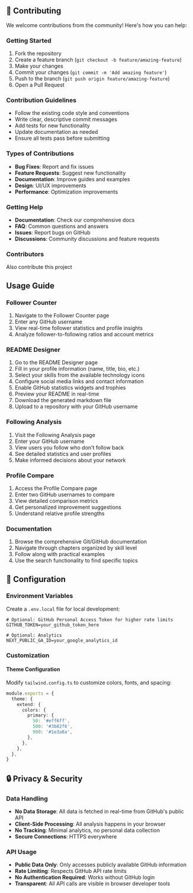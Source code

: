 ## 🤝 Contributing

We welcome contributions from the community! Here's how you can help:

### Getting Started
1. Fork the repository
2. Create a feature branch (`git checkout -b feature/amazing-feature`)
3. Make your changes
4. Commit your changes (`git commit -m 'Add amazing feature'`)
5. Push to the branch (`git push origin feature/amazing-feature`)
6. Open a Pull Request

### Contribution Guidelines
- Follow the existing code style and conventions
- Write clear, descriptive commit messages
- Add tests for new functionality
- Update documentation as needed
- Ensure all tests pass before submitting

### Types of Contributions
- **Bug Fixes**: Report and fix issues
- **Feature Requests**: Suggest new functionality
- **Documentation**: Improve guides and examples
- **Design**: UI/UX improvements
- **Performance**: Optimization improvements

### Getting Help
- **Documentation**: Check our comprehensive docs
- **FAQ**: Common questions and answers
- **Issues**: Report bugs on GitHub
- **Discussions**: Community discussions and feature requests

### Contributors
Also contribute this project

## Usage Guide

### Follower Counter
1. Navigate to the Follower Counter page
2. Enter any GitHub username
3. View real-time follower statistics and profile insights
4. Analyze follower-to-following ratios and account metrics

### README Designer
1. Go to the README Designer page
2. Fill in your profile information (name, title, bio, etc.)
3. Select your skills from the available technology icons
4. Configure social media links and contact information
5. Enable GitHub statistics widgets and trophies
6. Preview your README in real-time
7. Download the generated markdown file
8. Upload to a repository with your GitHub username

### Following Analysis
1. Visit the Following Analysis page
2. Enter your GitHub username
3. View users you follow who don't follow back
4. See detailed statistics and user profiles
5. Make informed decisions about your network

### Profile Compare
1. Access the Profile Compare page
2. Enter two GitHub usernames to compare
3. View detailed comparison metrics
4. Get personalized improvement suggestions
5. Understand relative profile strengths

### Documentation
1. Browse the comprehensive Git/GitHub documentation
2. Navigate through chapters organized by skill level
3. Follow along with practical examples
4. Use the search functionality to find specific topics


## 🔧 Configuration

### Environment Variables
Create a `.env.local` file for local development:

```env
# Optional: GitHub Personal Access Token for higher rate limits
GITHUB_TOKEN=your_github_token_here

# Optional: Analytics
NEXT_PUBLIC_GA_ID=your_google_analytics_id
```

### Customization

#### Theme Configuration
Modify `tailwind.config.ts` to customize colors, fonts, and spacing:

```typescript
module.exports = {
  theme: {
    extend: {
      colors: {
        primary: {
          50: '#eff6ff',
          500: '#3b82f6',
          900: '#1e3a8a',
        },
      },
    },
  },
}
```

## 🔒 Privacy & Security

### Data Handling
- **No Data Storage**: All data is fetched in real-time from GitHub's public API
- **Client-Side Processing**: All analysis happens in your browser
- **No Tracking**: Minimal analytics, no personal data collection
- **Secure Connections**: HTTPS everywhere

### API Usage
- **Public Data Only**: Only accesses publicly available GitHub information
- **Rate Limiting**: Respects GitHub API rate limits
- **No Authentication Required**: Works without GitHub login
- **Transparent**: All API calls are visible in browser developer tools

